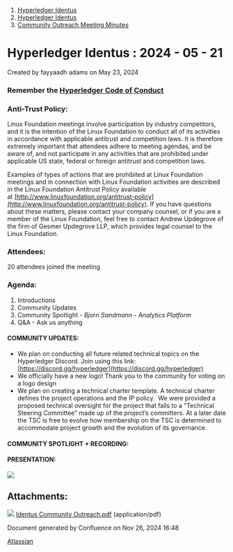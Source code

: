 1. [Hyperledger Identus](index.html)
2. [Hyperledger Identus](Hyperledger-Identus_19333139.html)
3. [Community Outreach Meeting Minutes](Community-Outreach-Meeting-Minutes_19335913.html)

# Hyperledger Identus : 2024 - 05 - 21

Created by fayyaadh adams on May 23, 2024

### Remember the [Hyperledger Code of Conduct](https://lf-hyperledger.atlassian.net/wiki/display/HYP/Hyperledger+Code+of+Conduct)

### Anti-Trust Policy:

Linux Foundation meetings involve participation by industry competitors, and it is the intention of the Linux Foundation to conduct all of its activities in accordance with applicable antitrust and competition laws. It is therefore extremely important that attendees adhere to meeting agendas, and be aware of, and not participate in any activities that are prohibited under applicable US state, federal or foreign antitrust and competition laws.

Examples of types of actions that are prohibited at Linux Foundation meetings and in connection with Linux Foundation activities are described in the Linux Foundation Antitrust Policy available at [http://www.linuxfoundation.org/antitrust-policy](http://www.linuxfoundation.org/antitrust-policy). If you have questions about these matters, please contact your company counsel, or if you are a member of the Linux Foundation, feel free to contact Andrew Updegrove of the firm of Gesmer Updegrove LLP, which provides legal counsel to the Linux Foundation.

### Attendees:

20 attendees joined the meeting

### Agenda:

1. Introductions
2. Community Updates
3. Community Spotlight - *Bjorn Sandmann - Analytics Platform*
4. Q&amp;A - Ask us anything

#### COMMUNITY UPDATES:

- We plan on conducting all future related technical topics on the Hyperledger Discord. Join using this link: [https://discord.gg/hyperledger](https://discord.gg/hyperledger)
- We officially have a new logo! Thank you to the community for voting on a logo design
- We plan on creating a technical charter template. A technical charter defines the project operations and the IP policy.  We were provided a proposed technical oversight for the project that falls to a “Technical Steering Committee” made up of the project’s committers. At a later date the TSC is free to evolve how membership on the TSC is determined to accommodate project growth and the evolution of its governance.

#### COMMUNITY SPOTLIGHT + RECORDING:

#### PRESENTATION:

[![](attachments/thumbnails/19334630/19335925)](attachments/19334630/19335925.pdf)

## Attachments:

![](images/icons/bullet_blue.gif) [Identus Community Outreach.pdf](attachments/19334630/19335925.pdf) (application/pdf)

Document generated by Confluence on Nov 26, 2024 16:48

[Atlassian](http://www.atlassian.com/)
